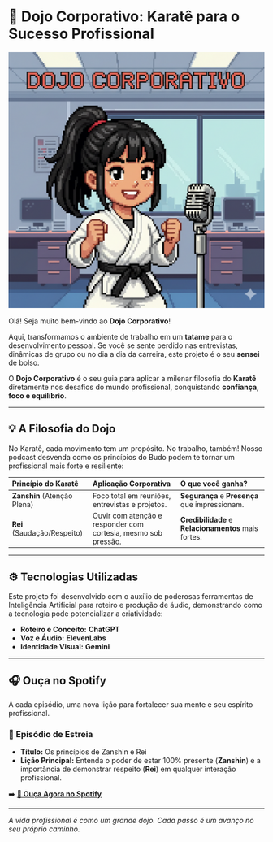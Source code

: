 # 🥋 Dojo Corporativo: Karatê para o Sucesso Profissional

![Podcast Dojo Corporativo](./Assets/Image%20by%20Gamini.png)

Olá! Seja muito bem-vindo ao **Dojo Corporativo**!

Aqui, transformamos o ambiente de trabalho em um **tatame** para o desenvolvimento pessoal. Se você se sente perdido nas entrevistas, dinâmicas de grupo ou no dia a dia da carreira, este projeto é o seu **sensei** de bolso.

O **Dojo Corporativo** é o seu guia para aplicar a milenar filosofia do **Karatê** diretamente nos desafios do mundo profissional, conquistando **confiança, foco e equilíbrio**.

---

## 💡 A Filosofia do Dojo

No Karatê, cada movimento tem um propósito. No trabalho, também! Nosso podcast desvenda como os princípios do Budo podem te tornar um profissional mais forte e resiliente:

| Princípio do Karatê | Aplicação Corporativa | O que você ganha? |
| :--- | :--- | :--- |
| **Zanshin** (Atenção Plena) | Foco total em reuniões, entrevistas e projetos. | **Segurança** e **Presença** que impressionam. |
| **Rei** (Saudação/Respeito) | Ouvir com atenção e responder com cortesia, mesmo sob pressão. | **Credibilidade** e **Relacionamentos** mais fortes. |

---

## ⚙️ Tecnologias Utilizadas

Este projeto foi desenvolvido com o auxílio de poderosas ferramentas de Inteligência Artificial para roteiro e produção de áudio, demonstrando como a tecnologia pode potencializar a criatividade:

* **Roteiro e Conceito:** **ChatGPT** 
* **Voz e Áudio:** **ElevenLabs** 
* **Identidade Visual:** **Gemini** 

---

## 🎧 Ouça no Spotify

A cada episódio, uma nova lição para fortalecer sua mente e seu espírito profissional.

### 🌟 Episódio de Estreia
* **Título:** Os princípios de Zanshin e Rei
* **Lição Principal:** Entenda o poder de estar 100% presente (**Zanshin**) e a importância de demonstrar respeito (**Rei**) em qualquer interação profissional.

➡️ **[🔗 Ouça Agora no Spotify](SEU_LINK_PARA_O_EPISÓDIO_NO_SPOTIFY)**

---
 
*A vida profissional é como um grande dojo. Cada passo é um avanço no seu próprio caminho.*